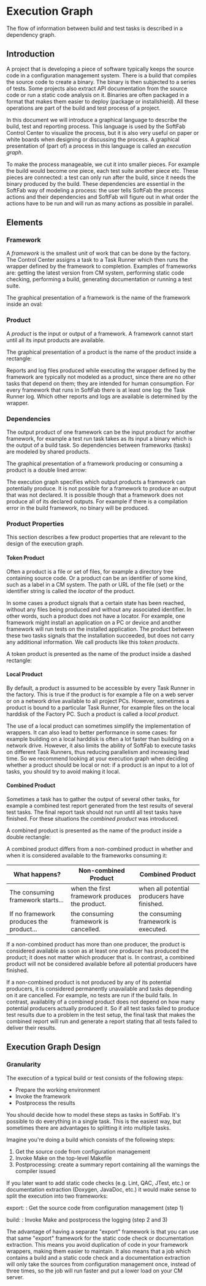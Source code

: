 # ﻿Execution Graph

The flow of information between build and test tasks is described in a dependency graph.

## Introduction

A project that is developing a piece of software typically keeps the source code in a configuration management system. There is a build that compiles the source code to create a binary. The binary is then subjected to a series of tests. Some projects also extract API documentation from the source code or run a static code analysis on it. Binaries are often packaged in a format that makes them easier to deploy (package or installshield). All these operations are part of the build and test process of a project.

In this document we will introduce a graphical language to describe the build, test and reporting process. This language is used by the SoftFab Control Center to visualize the process, but it is also very useful on paper or white boards when designing or discussing the process. A graphical presentation of (part of) a process in this language is called an _execution graph_.

To make the process manageable, we cut it into smaller pieces. For example the build would become one piece, each test suite another piece etc. These pieces are connected: a test can only run after the build, since it needs the binary produced by the build. These dependencies are essential in the SoftFab way of modeling a process: the user tells SoftFab the process actions and their dependencies and SoftFab will figure out in what order the actions have to be run and will run as many actions as possible in parallel.

## Elements

### Framework

A _framework_ is the smallest unit of work that can be done by the factory. The Control Center assigns a task to a Task Runner which then runs the wrapper defined by the framework to completion. Examples of frameworks are: getting the latest version from CM system, performing static code checking, performing a build, generating documentation or running a test suite.

The graphical presentation of a framework is the name of the framework inside an oval:

<?graph task?>

### Product

A _product_ is the input or output of a framework. A framework cannot start until all its input products are available.

The graphical presentation of a product is the name of the product inside a rectangle:

<?graph product?>

Reports and log files produced while executing the wrapper defined by the framework are typically not modeled as a product, since there are no other tasks that depend on them; they are intended for human consumption. For every framework that runs in SoftFab there is at least one log: the Task Runner log. Which other reports and logs are available is determined by the wrapper.

### Dependencies

The output product of one framework can be the input product for another framework, for example a test run task takes as its input a binary which is the output of a build task. So dependencies between frameworks (tasks) are modeled by shared products.

The graphical presentation of a framework producing or consuming a product is a double lined arrow:

<?graph dependency?>

The execution graph specifies which output products a framework can potentially produce. It is not possible for a framework to produce an output that was not declared. It is possible though that a framework does not produce all of its declared outputs. For example if there is a compilation error in the build framework, no binary will be produced.

### Product Properties

This section describes a few product properties that are relevant to the design of the execution graph.

#### Token Product

Often a product is a file or set of files, for example a directory tree containing source code. Or a product can be an identifier of some kind, such as a label in a CM system. The path or URL of the file (set) or the identifier string is called the _locator_ of the product.

In some cases a product signals that a certain state has been reached, without any files being produced and without any associated identifier. In other words, such a product does not have a locator. For example, one framework might install an application on a PC or device and another framework will run tests on the installed application. The product between these two tasks signals that the installation succeeded, but does not carry any additional information. We call products like this _token products_.

A token product is presented as the name of the product inside a dashed rectangle:

<?graph token?>

#### Local Product<a id="local_product"></a>

By default, a product is assumed to be accessible by every Task Runner in the factory. This is true if the product is for example a file on a web server or on a network drive available to all project PCs. However, sometimes a product is bound to a particular Task Runner, for example files on the local harddisk of the Factory PC. Such a product is called a _local product_.

The use of a local product can sometimes simplify the implementation of wrappers. It can also lead to better performance in some cases: for example building on a local harddisk is often a lot faster than building on a network drive. However, it also limits the ability of SoftFab to execute tasks on different Task Runners, thus reducing parallelism and increasing lead time. So we recommend looking at your execution graph when deciding whether a product should be local or not: if a product is an input to a lot of tasks, you should try to avoid making it local.

#### Combined Product<a id="combined_product"></a>

Sometimes a task has to gather the output of several other tasks, for example a combined test report generated from the test results of several test tasks. The final report task should not run until all test tasks have finished. For these situations the _combined product_ was introduced.

A combined product is presented as the name of the product inside a double rectangle:

<?graph combined?>

A combined product differs from a non-combined product in whether and when it is considered available to the frameworks consuming it:

What happens? | Non-combined Product | Combined Product
-----|-----|-----
The consuming framework starts... | when the first framework produces the product. | when all potential producers have finished.
If no framework produces the product... | the consuming framework is cancelled. | the consuming framework is executed.

If a non-combined product has more than one producer, the product is considered available as soon as at least one producer has produced the product; it does not matter which producer that is. In contrast, a combined product will not be considered available before all potential producers have finished.

If a non-combined product is not produced by any of its potential producers, it is considered permanently unavailable and tasks depending on it are cancelled. For example, no tests are run if the build fails. In contrast, availablity of a combined product does not depend on how many potential producers actually produced it. So if all test tasks failed to produce test results due to a problem in the test setup, the final task that makes the combined report will run and generate a report stating that all tests failed to deliver their results.

## Execution Graph Design

### Granularity

The execution of a typical build or test consists of the following steps:

*   Prepare the working environment
*   Invoke the framework
*   Postprocess the results

You should decide how to model these steps as tasks in SoftFab. It's possible to do everything in a single task. This is the easiest way, but sometimes there are advantages to splitting it into multiple tasks.

Imagine you're doing a build which consists of the following steps:

1.  Get the source code from configuration management
2.  Invoke Make on the top-level Makefile
3.  Postprocessing: create a summary report containing all the warnings the compiler issued

If you later want to add static code checks (e.g. Lint, QAC, JTest, etc.) or documentation extraction (Doxygen, JavaDoc, etc.) it would make sense to split the execution into two frameworks:

export:
:   Get the source code from configuration management (step 1)

build:
:   Invoke Make and postprocess the logging (step 2 and 3)

The advantage of having a separate "export" framework is that you can use that same "export" framework for the static code check or documentation extraction. This means you avoid duplication of code in your framework wrappers, making them easier to maintain. It also means that a job which contains a build and a static code check and a documentation extraction will only take the sources from configuration management once, instead of three times, so the job will run faster and put a lower load on your CM server.
